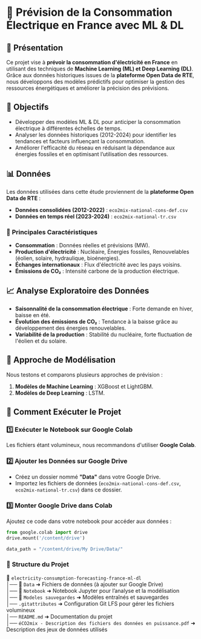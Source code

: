 # 🔋 Prévision de la Consommation Électrique en France avec ML & DL  

## 📖 Présentation  
Ce projet vise à **prévoir la consommation d'électricité en France** en utilisant des techniques de **Machine Learning (ML) et Deep Learning (DL)**. Grâce aux données historiques issues de la **plateforme Open Data de RTE**, nous développons des modèles prédictifs pour optimiser la gestion des ressources énergétiques et améliorer la précision des prévisions.  

## 🎯 Objectifs  
- Développer des modèles ML & DL pour anticiper la consommation électrique à différentes échelles de temps.  
- Analyser les données historiques (2012-2024) pour identifier les tendances et facteurs influençant la consommation.  
- Améliorer l'efficacité du réseau en réduisant la dépendance aux énergies fossiles et en optimisant l’utilisation des ressources.  

## 📊 Données  
Les données utilisées dans cette étude proviennent de la **plateforme Open Data de RTE** :  
- **Données consolidées (2012-2022)** : `eco2mix-national-cons-def.csv`  
- **Données en temps réel (2023-2024)** : `eco2mix-national-tr.csv`  

### 🔑 **Principales Caractéristiques**  
- **Consommation** : Données réelles et prévisions (MW).  
- **Production d'électricité** : Nucléaire, Énergies fossiles, Renouvelables (éolien, solaire, hydraulique, bioénergies).  
- **Échanges internationaux** : Flux d'électricité avec les pays voisins.  
- **Émissions de CO₂** : Intensité carbone de la production électrique.  

## 📈 Analyse Exploratoire des Données  
- **Saisonnalité de la consommation électrique** : Forte demande en hiver, baisse en été.  
- **Évolution des émissions de CO₂** : Tendance à la baisse grâce au développement des énergies renouvelables.  
- **Variabilité de la production** : Stabilité du nucléaire, forte fluctuation de l'éolien et du solaire.  

## 🧠 Approche de Modélisation  
Nous testons et comparons plusieurs approches de prévision :  
1. **Modèles de Machine Learning** : XGBoost et LightGBM.  
2. **Modèles de Deep Learning** : LSTM.

## 🚀 Comment Exécuter le Projet  

### 1️⃣ **Exécuter le Notebook sur Google Colab**  
Les fichiers étant volumineux, nous recommandons d'utiliser **Google Colab**.  

### 2️⃣ **Ajouter les Données sur Google Drive**  
- Créez un dossier nommé **"Data"** dans votre Google Drive.  
- Importez les fichiers de données (`eco2mix-national-cons-def.csv`, `eco2mix-national-tr.csv`) dans ce dossier.  

### 3️⃣ **Monter Google Drive dans Colab**  
Ajoutez ce code dans votre notebook pour accéder aux données :  

```python
from google.colab import drive
drive.mount('/content/drive')

data_path = "/content/drive/My Drive/Data/"
```

### 📂 **Structure du Projet**
📂 `electricity-consumption-forecasting-france-ml-dl`  
│── 📁 `Data` ➜ Fichiers de données (à ajouter sur Google Drive)  
│── 📁 `Notebook` ➜ Notebook Jupyter pour l’analyse et la modélisation  
│── 📁 `Modeles sauvegardes` ➜ Modèles entraînés et sauvegardes  
│── `.gitattributes` ➜ Configuration Git LFS pour gérer les fichiers volumineux  
│── `README.md` ➜ Documentation du projet  
│── `éCO2mix - Description des fichiers des données en puissance.pdf` ➜ Description des jeux de données utilisés  


